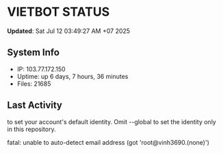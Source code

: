 # VIETBOT STATUS
**Updated**: Sat Jul 12 03:49:27 AM +07 2025

## System Info
- IP: 103.77.172.150
- Uptime: up 6 days, 7 hours, 36 minutes
- Files: 21685

## Last Activity

to set your account's default identity.
Omit --global to set the identity only in this repository.

fatal: unable to auto-detect email address (got 'root@vinh3690.(none)')
